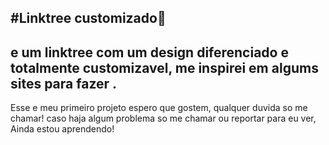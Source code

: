 #Linktree customizado📒
---
**e um linktree com um design diferenciado e totalmente customizavel, me inspirei em algums sites para fazer
.**
---
Esse e meu primeiro projeto espero que gostem, qualquer duvida so me chamar!
caso haja algum problema so me chamar ou reportar para eu ver, Ainda estou aprendendo!
